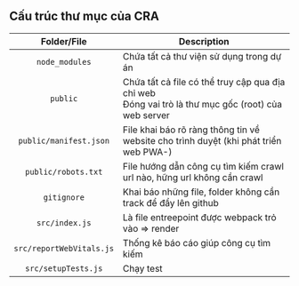 ## Cấu trúc thư mục của CRA
| Folder/File | Description |
| :---: | --- |
| `node_modules` | Chứa tất cả thư viện sử dụng trong dự án |
| `public` |  Chứa tất cả file có thể truy cập qua địa chỉ web <br> Đóng vai trò là thư mục gốc (root) của web server |
| `public/manifest.json` | File khai báo rõ ràng thông tin về website  cho trình duyệt (khi phát triển web PWA-) |
| `public/robots.txt` | File hướng dẫn công cụ tìm kiếm crawl url nào,  hững url không cần crawl |
| `gitignore` | Khai báo những file, folder không cần track để đẩy lên  github
| `src/index.js` | Là file entreepoint được webpack trỏ vào => render  |file bundle.js
| `src/reportWebVitals.js` | Thống kê báo cáo giúp công cụ tìm kiếm  |trong tương lai hiểu được website có hiệu năng thế nào để tối ưu trải nghiệm người dùng => Gửi lên GG analytic
| `src/setupTests.js` | Chạy test |
